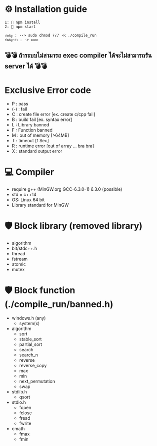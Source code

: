 # ⚙️ Installation guide <br/>

```
1: 📄 npm install
2: 📄 npm start
```

```
สำคัญ : --> sudo chmod 777 -R ./compile_run
สำคัญกว่า : -> แกอะ
```

## 💣💣 ถ้าระบบไม่สามารถ exec compiler ได้จะไม่สามารถรัน server ได้ 💣💣

# Exclusive Error code

-   P : pass
-   (-) : fail
-   C : create file error [ex. create c/cpp fail]
-   B : build fail [ex. syntax error]
-   L : Library banned
-   F : Function banned
-   M : out of memory [>64MB]
-   T : timeout [1 Sec]
-   R : runtime error [out of array ... bra bra]
-   X : standard output error

# 💻 Compiler <br/>

-   require g++ (MinGW.org GCC-6.3.0-1) 6.3.0 (possible)
-   std = c++14
-   OS: Linux 64 bit
-   Library standard for MinGW

# 🛡 Block library (removed library)

-   algorithm
-   bit/stdc++.h
-   thread
-   fstream
-   atomic
-   mutex

# 🛡 Block function (./compile_run/banned.h)

-   windows.h (any)
    -   system(x)
-   algorithm
    -   sort
    -   stable_sort
    -   partial_sort
    -   search
    -   search_n
    -   reverse
    -   reverse_copy
    -   max
    -   min
    -   next_permutation
    -   swap
-   stdlib.h
    -   qsort
-   stdio.h
    -   fopen
    -   fclose
    -   fread
    -   fwrite
-   cmath
    -   fmax
    -   fmin
